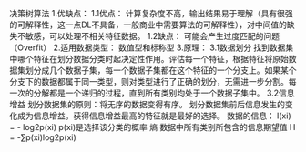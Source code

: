 决策树算法
1.优缺点：
	1.1优点：
	计算复杂度不高，输出结果易于理解（具有很强的可解释性，这一点DL不具备，一般商业中需要算法的可解释性），对中间值的缺失不敏感，可以处理不相关特征数据。
	1.2缺点：
	可能会产生过度匹配的问题（Overfit）
2.适用数据类型：
	数值型和标称型
3.原理：
	3.1数据划分
	找到数据集中哪个特征在划分数据分类时起决定性作用。评估每一个特征，根据特征将原始数据集划分成几个数据子集，每一个数据子集都在这个特征的一个分支上。如果某个分支下的数据都属于同一类型，则对类型进行了正确的划分，无需进一步分割。每一次的分解都是一个递归的过程，直到所有类别均处于一个数据子集中。
	3.2信息增益
	划分数据集的原则：将无序的数据变得有序。
	划分数据集前后信息发生的变化成为信息增益。获得信息增益最高的特征就是最好的选择。
	数据的信息：
	l(xi) = - log2p(xi)
	p(xi)是选择该分类的概率
	熵
	数据中所有类别所包含的信息期望值
	H = -∑p(xi)log2p(xi)
	
